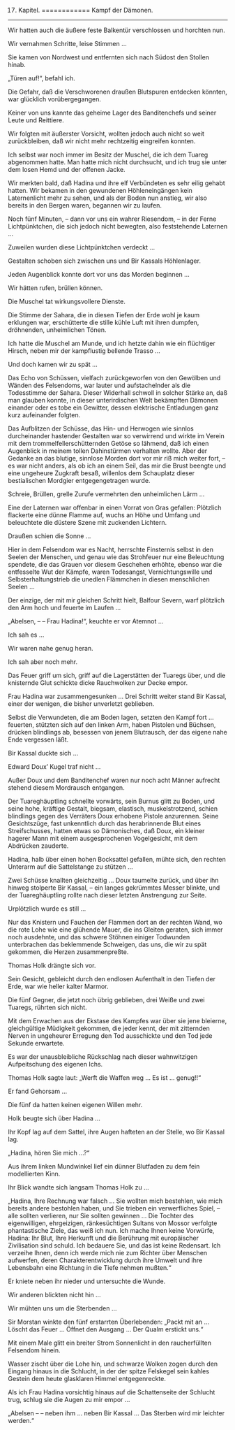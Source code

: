 17. Kapitel.
============
Kampf der Dämonen.
------------------

Wir hatten auch die äußere feste Balkentür verschlossen und horchten nun.

Wir vernahmen Schritte, leise Stimmen …

Sie kamen von Nordwest und entfernten sich nach Südost den Stollen hinab.

„Türen auf!“, befahl ich.

Die Gefahr, daß die Verschworenen draußen Blutspuren entdecken könnten, war glücklich vorübergegangen.

Keiner von uns kannte das geheime Lager des Banditenchefs und seiner Leute und Reittiere.

Wir folgten mit äußerster Vorsicht, wollten jedoch auch nicht so weit zurückbleiben, daß wir nicht mehr rechtzeitig eingreifen konnten.

Ich selbst war noch immer im Besitz der Muschel, die ich dem Tuareg abgenommen hatte. Man hatte mich nicht durchsucht, und ich trug sie unter dem losen Hemd und der offenen Jacke.

Wir merkten bald, daß Hadina und ihre elf Verbündeten es sehr eilig gehabt hatten. Wir bekamen in den gewundenen Höhleneingängen kein Laternenlicht mehr zu sehen, und als der Boden nun anstieg, wir also bereits in den Bergen waren, begannen wir zu laufen.

Noch fünf Minuten, – dann vor uns ein wahrer Riesendom, – in der Ferne Lichtpünktchen, die sich jedoch nicht bewegten, also feststehende Laternen …

Zuweilen wurden diese Lichtpünktchen verdeckt …

Gestalten schoben sich zwischen uns und Bir Kassals Höhlenlager.

Jeden Augenblick konnte dort vor uns das Morden beginnen …

Wir hätten rufen, brüllen können.

Die Muschel tat wirkungsvollere Dienste.

Die Stimme der Sahara, die in diesen Tiefen der Erde wohl je kaum erklungen war, erschütterte die stille kühle Luft mit ihren dumpfen, dröhnenden, unheimlichen Tönen.

Ich hatte die Muschel am Munde, und ich hetzte dahin wie ein flüchtiger Hirsch, neben mir der kampflustig bellende Trasso …

Und doch kamen wir zu spät …

Das Echo von Schüssen, vielfach zurückgeworfen von den Gewölben und Wänden des Felsendoms, war lauter und aufstachelnder als die Todesstimme der Sahara. Dieser Widerhall schwoll in solcher Stärke an, daß man glauben konnte, in dieser unterirdischen Welt bekämpften Dämonen einander oder es tobe ein Gewitter, dessen elektrische Entladungen ganz kurz aufeinander folgten.

Das Aufblitzen der Schüsse, das Hin- und Herwogen wie sinnlos durcheinander hastender Gestalten war so verwirrend und wirkte im Verein mit dem trommelfellerschütternden Getöse so lähmend, daß ich einen Augenblick in meinem tollen Dahinstürmen verhalten wollte. Aber der Gedanke an das blutige, sinnlose Morden dort vor mir riß mich weiter fort, – es war nicht anders, als ob ich an einem Seil, das mir die Brust beengte und eine ungeheure Zugkraft besaß, willenlos dem Schauplatz dieser bestialischen Mordgier entgegengetragen wurde.

Schreie, Brüllen, grelle Zurufe vermehrten den unheimlichen Lärm …

Eine der Laternen war offenbar in einen Vorrat von Gras gefallen: Plötzlich flackerte eine dünne Flamme auf, wuchs an Höhe und Umfang und beleuchtete die düstere Szene mit zuckenden Lichtern.

Draußen schien die Sonne …

Hier in dem Felsendom war es Nacht, herrschte Finsternis selbst in den Seelen der Menschen, und genau wie das Strohfeuer nur eine Beleuchtung spendete, die das Grauen vor diesem Geschehen erhöhte, ebenso war die entfesselte Wut der Kämpfe, waren Todesangst, Vernichtungswille und Selbsterhaltungstrieb die unedlen Flämmchen in diesen menschlichen Seelen …

Der einzige, der mit mir gleichen Schritt hielt, Balfour Severn, warf plötzlich den Arm hoch und feuerte im Laufen …

„Abelsen, – – Frau Hadina!“, keuchte er vor Atemnot …

Ich sah es …

Wir waren nahe genug heran.

Ich sah aber noch mehr.

Das Feuer griff um sich, griff auf die Lagerstätten der Tuaregs über, und die knisternde Glut schickte dicke Rauchwolken zur Decke empor.

Frau Hadina war zusammengesunken … Drei Schritt weiter stand Bir Kassal, einer der wenigen, die bisher unverletzt geblieben.

Selbst die Verwundeten, die am Boden lagen, setzten den Kampf fort … feuerten, stützten sich auf den linken Arm, haben Pistolen und Büchsen, drücken blindlings ab, besessen von jenem Blutrausch, der das eigene nahe Ende vergessen läßt.

Bir Kassal duckte sich …

Edward Doux’ Kugel traf nicht …

Außer Doux und dem Banditenchef waren nur noch acht Männer aufrecht stehend diesem Mordrausch entgangen.

Der Tuareghäuptling schnellte vorwärts, sein Burnus glitt zu Boden, und seine hohe, kräftige Gestalt, biegsam, elastisch, muskelstrotzend, schien blindlings gegen des Verräters Doux erhobene Pistole anzurennen. Seine Gesichtszüge, fast unkenntlich durch das herabrinnende Blut eines Streifschusses, hatten etwas so Dämonisches, daß Doux, ein kleiner hagerer Mann mit einem ausgesprochenen Vogelgesicht, mit dem Abdrücken zauderte.

Hadina, halb über einen hohen Bocksattel gefallen, mühte sich, den rechten Unterarm auf die Sattelstange zu stützen …

Zwei Schüsse knallten gleichzeitig … Doux taumelte zurück, und über ihn hinweg stolperte Bir Kassal, – ein langes gekrümmtes Messer blinkte, und der Tuareghäuptling rollte nach dieser letzten Anstrengung zur Seite.

Urplötzlich wurde es still …

Nur das Knistern und Fauchen der Flammen dort an der rechten Wand, wo die rote Lohe wie eine glühende Mauer, die ins Gleiten geraten, sich immer noch ausdehnte, und das schwere Stöhnen einiger Todwunden unterbrachen das beklemmende Schweigen, das uns, die wir zu spät gekommen, die Herzen zusammenpreßte.

Thomas Holk drängte sich vor.

Sein Gesicht, gebleicht durch den endlosen Aufenthalt in den Tiefen der Erde, war wie heller kalter Marmor.

Die fünf Gegner, die jetzt noch übrig geblieben, drei Weiße und zwei Tuaregs, rührten sich nicht.

Mit dem Erwachen aus der Ekstase des Kampfes war über sie jene bleierne, gleichgültige Müdigkeit gekommen, die jeder kennt, der mit zitternden Nerven in ungeheurer Erregung den Tod ausschickte und den Tod jede Sekunde erwartete.

Es war der unausbleibliche Rückschlag nach dieser wahnwitzigen Aufpeitschung des eigenen Ichs.

Thomas Holk sagte laut: „Werft die Waffen weg … Es ist … genug!!“

Er fand Gehorsam …

Die fünf da hatten keinen eigenen Willen mehr.

Holk beugte sich über Hadina …

Ihr Kopf lag auf dem Sattel, ihre Augen hafteten an der Stelle, wo Bir Kassal lag.

„Hadina, hören Sie mich …?“

Aus ihrem linken Mundwinkel lief ein dünner Blutfaden zu dem fein modellierten Kinn.

Ihr Blick wandte sich langsam Thomas Holk zu …

„Hadina, Ihre Rechnung war falsch … Sie wollten mich bestehlen, wie mich bereits andere bestohlen haben, und Sie trieben ein verwerfliches Spiel, – alle sollten verlieren, nur Sie sollten gewinnen … Die Tochter des eigenwilligen, ehrgeizigen, ränkesüchtigen Sultans von Mossor verfolgte phantastische Ziele, das weiß ich nun. Ich mache Ihnen keine Vorwürfe, Hadina: Ihr Blut, Ihre Herkunft und die Berührung mit europäischer Zivilisation sind schuld. Ich bedauere Sie, und das ist keine Redensart. Ich verzeihe Ihnen, denn ich werde mich nie zum Richter über Menschen aufwerfen, deren Charakterentwicklung durch ihre Umwelt und ihre Lebensbahn eine Richtung in die Tiefe nehmen mußten.“

Er kniete neben ihr nieder und untersuchte die Wunde.

Wir anderen blickten nicht hin …

Wir mühten uns um die Sterbenden …

Sir Morstan winkte den fünf erstarrten Überlebenden: „Packt mit an … Löscht das Feuer … Öffnet den Ausgang … Der Qualm erstickt uns.“

Mit einem Male glitt ein breiter Strom Sonnenlicht in den raucherfüllten Felsendom hinein.

Wasser zischt über die Lohe hin, und schwarze Wolken zogen durch den Eingang hinaus in die Schlucht, in der der spitze Felskegel sein kahles Gestein dem heute glasklaren Himmel entgegenreckte.

Als ich Frau Hadina vorsichtig hinaus auf die Schattenseite der Schlucht trug, schlug sie die Augen zu mir empor …

„Abelsen – – neben ihm … neben Bir Kassal … Das Sterben wird mir leichter werden.“


